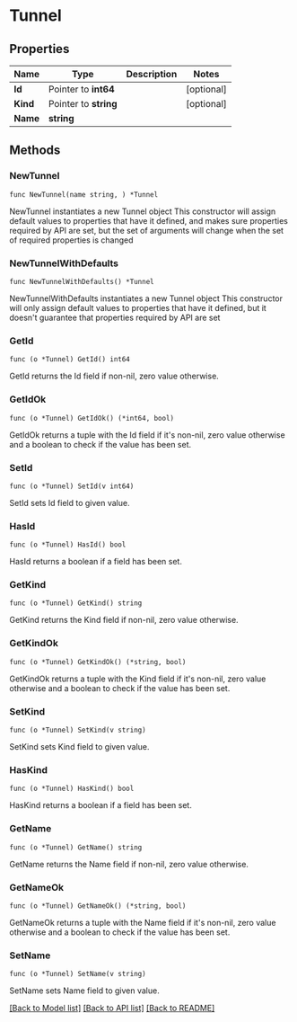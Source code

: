 # Tunnel

## Properties

Name | Type | Description | Notes
------------ | ------------- | ------------- | -------------
**Id** | Pointer to **int64** |  | [optional] 
**Kind** | Pointer to **string** |  | [optional] 
**Name** | **string** |  | 

## Methods

### NewTunnel

`func NewTunnel(name string, ) *Tunnel`

NewTunnel instantiates a new Tunnel object
This constructor will assign default values to properties that have it defined,
and makes sure properties required by API are set, but the set of arguments
will change when the set of required properties is changed

### NewTunnelWithDefaults

`func NewTunnelWithDefaults() *Tunnel`

NewTunnelWithDefaults instantiates a new Tunnel object
This constructor will only assign default values to properties that have it defined,
but it doesn't guarantee that properties required by API are set

### GetId

`func (o *Tunnel) GetId() int64`

GetId returns the Id field if non-nil, zero value otherwise.

### GetIdOk

`func (o *Tunnel) GetIdOk() (*int64, bool)`

GetIdOk returns a tuple with the Id field if it's non-nil, zero value otherwise
and a boolean to check if the value has been set.

### SetId

`func (o *Tunnel) SetId(v int64)`

SetId sets Id field to given value.

### HasId

`func (o *Tunnel) HasId() bool`

HasId returns a boolean if a field has been set.

### GetKind

`func (o *Tunnel) GetKind() string`

GetKind returns the Kind field if non-nil, zero value otherwise.

### GetKindOk

`func (o *Tunnel) GetKindOk() (*string, bool)`

GetKindOk returns a tuple with the Kind field if it's non-nil, zero value otherwise
and a boolean to check if the value has been set.

### SetKind

`func (o *Tunnel) SetKind(v string)`

SetKind sets Kind field to given value.

### HasKind

`func (o *Tunnel) HasKind() bool`

HasKind returns a boolean if a field has been set.

### GetName

`func (o *Tunnel) GetName() string`

GetName returns the Name field if non-nil, zero value otherwise.

### GetNameOk

`func (o *Tunnel) GetNameOk() (*string, bool)`

GetNameOk returns a tuple with the Name field if it's non-nil, zero value otherwise
and a boolean to check if the value has been set.

### SetName

`func (o *Tunnel) SetName(v string)`

SetName sets Name field to given value.



[[Back to Model list]](../README.md#documentation-for-models) [[Back to API list]](../README.md#documentation-for-api-endpoints) [[Back to README]](../README.md)


